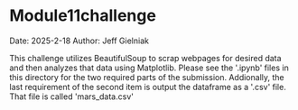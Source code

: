 # Module11challenge
Date: 2025-2-18
Author: Jeff Gielniak

This challenge utilizes BeautifulSoup to scrap webpages for desired data and then analyzes that data using Matplotlib.  Please see the '.ipynb' files in this directory for the two required parts of the submission.  Addionally, the last requirement of the second item is output the dataframe as a '.csv' file.  That file is called 'mars_data.csv'
